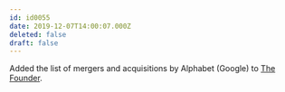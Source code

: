 ```yaml
---
id: id0055
date: 2019-12-07T14:00:07.000Z
deleted: false
draft: false
---
```


Added the list of mergers and acquisitions by Alphabet (Google) to [The Founder][1].

[1]: the-founder.html